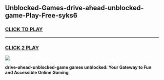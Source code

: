 
## Unblocked-Games-drive-ahead-unblocked-game-Play-Free-syks6
<h3>
<a href="https://premium76.site?title=drive-ahead-unblocked-game&ref=10A">CLICK TO PLAY</a></h3>
<hr>

<h3>
<a href="https://premium76.site?title=drive-ahead-unblocked-game&ref=10A">CLICK 2 PLAY</a>
  
</h3>

<a href="https://premium76.site?title=drive-ahead-unblocked-game&ref=10A"><img src="https://clearcache.store/games.png"></a>


**drive-ahead-unblocked-game games unblocked: Your Gateway to Fun and Accessible Online Gaming**
